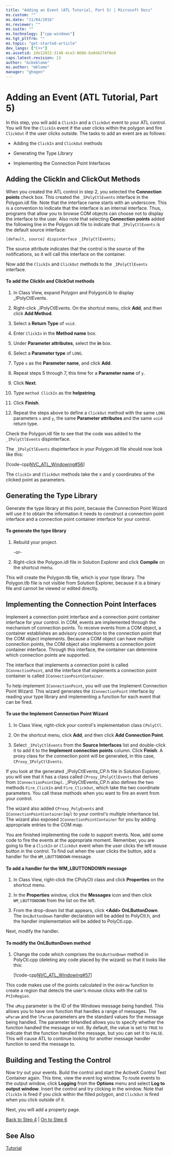 ```yaml
---
title: "Adding an Event (ATL Tutorial, Part 5) | Microsoft Docs"
ms.custom: ""
ms.date: "11/04/2016"
ms.reviewer: ""
ms.suite: ""
ms.technology: ["cpp-windows"]
ms.tgt_pltfrm: ""
ms.topic: "get-started-article"
dev_langs: ["C++"]
ms.assetid: 2de12022-3148-4ce3-8606-8a9d4274f0e9
caps.latest.revision: 13
author: "mikeblome"
ms.author: "mblome"
manager: "ghogen"
---
```

# Adding an Event (ATL Tutorial, Part 5)
In this step, you will add a `ClickIn` and a `ClickOut` event to your ATL control. You will fire the `ClickIn` event if the user clicks within the polygon and fire `ClickOut` if the user clicks outside. The tasks to add an event are as follows:  
  
-   Adding the `ClickIn` and `ClickOut` methods  
  
-   Generating the Type Library  
  
-   Implementing the Connection Point Interfaces  
  
## Adding the ClickIn and ClickOut Methods  
 When you created the ATL control in step 2, you selected the **Connection points** check box. This created the `_IPolyCtlEvents` interface in the Polygon.idl file. Note that the interface name starts with an underscore. This is a convention to indicate that the interface is an internal interface. Thus, programs that allow you to browse COM objects can choose not to display the interface to the user. Also note that selecting **Connection points** added the following line in the Polygon.idl file to indicate that `_IPolyCtlEvents` is the default source interface:  
  
 `[default, source] dispinterface _IPolyCtlEvents;`  
  
 The source attribute indicates that the control is the source of the notifications, so it will call this interface on the container.  
  
 Now add the `ClickIn` and `ClickOut` methods to the `_IPolyCtlEvents` interface.  
  
#### To add the ClickIn and ClickOut methods  
  
1.  In Class View, expand Polygon and PolygonLib to display _IPolyCtlEvents.  
  
2.  Right-click _IPolyCtlEvents. On the shortcut menu, click **Add**, and then click **Add Method**.  
  
3.  Select a **Return Type** of `void`.  
  
4.  Enter `ClickIn` in the **Method name** box.  
  
5.  Under **Parameter attributes**, select the **in** box.  
  
6.  Select a **Parameter type** of `LONG`.  
  
7.  Type `x` as the **Parameter name**, and click **Add**.  
  
8.  Repeat steps 5 through 7, this time for a **Parameter name** of `y`.  
  
9. Click **Next**.  
  
10. Type `method ClickIn` as the **helpstring**.  
  
11. Click **Finish**.  
  
12. Repeat the steps above to define a `ClickOut` method with the same `LONG` parameters `x` and `y`, the same **Parameter attributes** and the same `void` return type.  
  
 Check the Polygon.idl file to see that the code was added to the `_IPolyCtlEvents` dispinterface.  
  
 The `_IPolyCtlEvents` dispinterface in your Polygon.idl file should now look like this:  
  
 [!code-cpp[NVC_ATL_Windowing#56](../atl/codesnippet/cpp/adding-an-event-atl-tutorial-part-5_1.idl)]  
  
 The `ClickIn` and `ClickOut` methods take the x and y coordinates of the clicked point as parameters.  
  
## Generating the Type Library  
 Generate the type library at this point, because the Connection Point Wizard will use it to obtain the information it needs to construct a connection point interface and a connection point container interface for your control.  
  
#### To generate the type library  
  
1.  Rebuild your project.  
  
     -or-  
  
2.  Right-click the Polygon.idl file in Solution Explorer and click **Compile** on the shortcut menu.  
  
 This will create the Polygon.tlb file, which is your type library. The Polygon.tlb file is not visible from Solution Explorer, because it is a binary file and cannot be viewed or edited directly.  
  
## Implementing the Connection Point Interfaces  
 Implement a connection point interface and a connection point container interface for your control. In COM, events are implemented through the mechanism of connection points. To receive events from a COM object, a container establishes an advisory connection to the connection point that the COM object implements. Because a COM object can have multiple connection points, the COM object also implements a connection point container interface. Through this interface, the container can determine which connection points are supported.  
  
 The interface that implements a connection point is called `IConnectionPoint`, and the interface that implements a connection point container is called `IConnectionPointContainer`.  
  
 To help implement `IConnectionPoint`, you will use the Implement Connection Point Wizard. This wizard generates the `IConnectionPoint` interface by reading your type library and implementing a function for each event that can be fired.  
  
#### To use the Implement Connection Point Wizard  
  
1.  In Class View, right-click your control's implementation class `CPolyCtl`.  
  
2.  On the shortcut menu, click **Add**, and then click **Add Connection Point**.  
  
3.  Select `_IPolyCtlEvents` from the **Source Interfaces** list and double-click it to add it to the **Implement connection points** column. Click **Finish**. A proxy class for the connection point will be generated, in this case,  `CProxy_IPolyCtlEvents`.  
  
 If you look at the generated _IPolyCtlEvents_CP.h file in Solution Explorer, you will see that it has a class called `CProxy_IPolyCtlEvents` that derives from `IConnectionPointImpl`. _IPolyCtlEvents_CP.h also defines the two methods `Fire_ClickIn` and `Fire_ClickOut`, which take the two coordinate parameters. You call these methods when you want to fire an event from your control.  
  
 The wizard also added `CProxy_PolyEvents` and `IConnectionPointContainerImpl` to your control's multiple inheritance list. The wizard also exposed `IConnectionPointContainer` for you by adding appropriate entries to the COM map.  
  
 You are finished implementing the code to support events. Now, add some code to fire the events at the appropriate moment. Remember, you are going to fire a `ClickIn` or `ClickOut` event when the user clicks the left mouse button in the control. To find out when the user clicks the button, add a handler for the `WM_LBUTTONDOWN` message.  
  
#### To add a handler for the WM_LBUTTONDOWN message  
  
1.  In Class View, right-click the CPolyCtl class and click **Properties** on the shortcut menu.  
  
2.  In the **Properties** window, click the **Messages** icon and then click `WM_LBUTTONDOWN` from the list on the left.  
  
3.  From the drop-down list that appears, click **\<Add> OnLButtonDown**. The `OnLButtonDown` handler declaration will be added to PolyCtl.h, and the handler implementation will be added to PolyCtl.cpp.  
  
 Next, modify the handler.  
  
#### To modify the OnLButtonDown method  
  
1.  Change the code which comprises the `OnLButtonDown` method in PolyCtl.cpp (deleting any code placed by the wizard) so that it looks like this:  
  
     [!code-cpp[NVC_ATL_Windowing#57](../atl/codesnippet/cpp/adding-an-event-atl-tutorial-part-5_2.cpp)]  
  
 This code makes use of the points calculated in the `OnDraw` function to create a region that detects the user's mouse clicks with the call to `PtInRegion`.  
  
 The `uMsg` parameter is the ID of the Windows message being handled. This allows you to have one function that handles a range of messages. The `wParam` and the `lParam` parameters are the standard values for the message being handled. The parameter bHandled allows you to specify whether the function handled the message or not. By default, the value is set to `TRUE` to indicate that the function handled the message, but you can set it to `FALSE`. This will cause ATL to continue looking for another message handler function to send the message to.  
  
## Building and Testing the Control  
 Now try out your events. Build the control and start the ActiveX Control Test Container again. This time, view the event log window. To route events to the output window, click **Logging** from the **Options** menu and select **Log to output window**. Insert the control and try clicking in the window. Note that `ClickIn` is fired if you click within the filled polygon, and `ClickOut` is fired when you click outside of it.  
  
 Next, you will add a property page.  
  
 [Back to Step 4](../atl/changing-the-drawing-code-atl-tutorial-part-4.md) &#124; [On to Step 6](../atl/adding-a-property-page-atl-tutorial-part-6.md)  
  
## See Also  
 [Tutorial](../atl/active-template-library-atl-tutorial.md)

